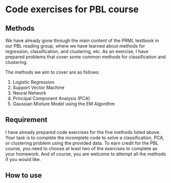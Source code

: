 



# Code exercises for PBL course

## Methods 
We have already gone through the main content of the PRML textbook in our PBL reading group, where we have learned about methods for regression, classification, and clustering, etc. As an exercise, I have prepared problems that cover some common methods for classification and clustering.

The methods we aim to cover are as follows:

1.  Logistic Regression
2.  Support Vector Machine
3.  Neural Network
4.   Principal Component Analysis (PCA)
5.  Gaussian Mixture Model using the EM Algorithm



## Requirement
I have already prepared code exercises for the five methods listed above. 
Your task is to complete the incomplete code to solve a classification, PCA, or clustering problem using the provided data. 
To earn credit for the PBL course, you need to choose at least two of the exercises to complete as your homework. 
And of course, you are welcome to attempt all the methods if you would like.


## How to use 

